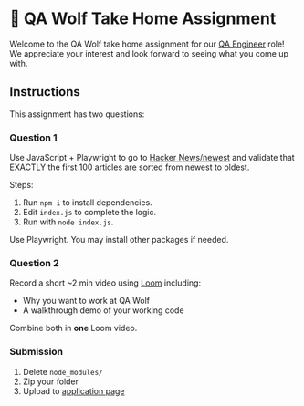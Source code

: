 # 🐺 QA Wolf Take Home Assignment

Welcome to the QA Wolf take home assignment for our [QA Engineer](https://www.task-wolf.com/apply-qae) role! We appreciate your interest and look forward to seeing what you come up with.

## Instructions

This assignment has two questions:

### Question 1
Use JavaScript + Playwright to go to [Hacker News/newest](https://news.ycombinator.com/newest) and validate that EXACTLY the first 100 articles are sorted from newest to oldest.

Steps:
1. Run `npm i` to install dependencies.
2. Edit `index.js` to complete the logic.
3. Run with `node index.js`.

Use Playwright. You may install other packages if needed.

### Question 2
Record a short ~2 min video using [Loom](https://www.loom.com/) including:
- Why you want to work at QA Wolf
- A walkthrough demo of your working code

Combine both in **one** Loom video.

### Submission
1. Delete `node_modules/`
2. Zip your folder
3. Upload to [application page](https://www.task-wolf.com/apply-qae)
